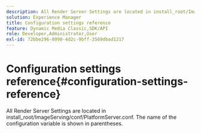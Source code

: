 ```yaml
---
description: All Render Server Settings are located in install_root/ImageServing/conf/PlatformServer.conf. The name of the configuration variable is shown in parentheses.
solution: Experience Manager
title: Configuration settings reference
feature: Dynamic Media Classic,SDK/API
role: Developer,Administrator,User
exl-id: 72bbe296-8098-4d2c-9bff-3569dbad1217
---
```

# Configuration settings reference{#configuration-settings-reference}

All Render Server Settings are located in install_root/ImageServing/conf/PlatformServer.conf. The name of the configuration variable is shown in parentheses.
